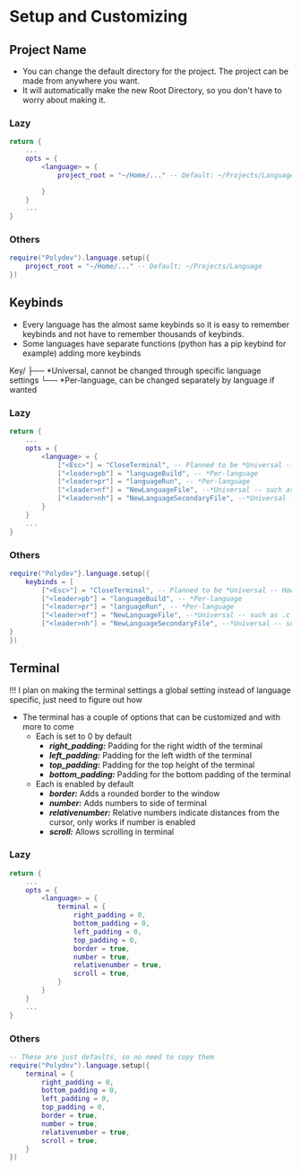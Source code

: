 # Setup and Customizing

## Project Name
* You can change the default directory for the project. The project can be made from anywhere you want.
* It will automatically make the new Root Directory, so you don't have to worry about making it.

### Lazy
```lua
return {
    ...
    opts = {
        <language> = {
            project_root = "~/Home/..." -- Default: ~/Projects/Language

        }
    }
    ...
}
```

### Others
```lua
require("Polydev").language.setup({
    project_root = "~/Home/..." -- Default: ~/Projects/Language
})
```

## Keybinds
* Every language has the almost same keybinds so it is easy to remember keybinds and not have to remember thousands of keybinds.
* Some languages have separate functions (python has a pip keybind for example) adding more keybinds

Key/
├── *Universal, cannot be changed through specific language settings
└── *Per-language, can be changed separately by language if wanted

### Lazy
```lua
return {
    ...
    opts = {
        <language> = {
            ["<Esc>"] = "CloseTerminal", -- Planned to be *Universal -- However can be changed per language for now 
            ["<leader>pb"] = "languageBuild", -- *Per-language
            ["<leader>pr"] = "languageRun", -- *Per-language
            ["<leader>nf"] = "NewLanguageFile", --*Universal -- such as .c files
            ["<leader>nh"] = "NewLanguageSecondaryFile", --*Universal -- such as .h files
        }
    }
    ...
}
```

### Others
```lua
require("Polydev"}.language.setup({
    keybinds = [
        ["<Esc>"] = "CloseTerminal", -- Planned to be *Universal -- However can be changed per language for now 
        ["<leader>pb"] = "languageBuild", -- *Per-language
        ["<leader>pr"] = "languageRun", -- *Per-language
        ["<leader>nf"] = "NewLanguageFile", --*Universal -- such as .c files
        ["<leader>nh"] = "NewLanguageSecondaryFile", --*Universal -- such as .h files
}
})
```

## Terminal
!!! I plan on making the terminal settings a global setting instead of language specific, just need to figure out how
* The terminal has a couple of options that can be customized and with more to come
    - Each is set to 0 by default
        * **_right_padding:_** Padding for the right width of the terminal
        * **_left_padding:_** Padding for the left width of the terminal
        * **_top_padding:_** Padding for the top height of the terminal
        * **_bottom_padding:_** Padding for the bottom padding of the terminal
    - Each is enabled by default
        * **_border:_** Adds a rounded border to the window
        * **_number:_** Adds numbers to side of terminal
        * **_relativenumber:_** Relative numbers indicate distances from the cursor, only works if number is enabled
        * **_scroll:_** Allows scrolling in terminal

### Lazy
```lua
return {
    ...
    opts = {
        <language> = {
            terminal = {
                right_padding = 0,
                bottom_padding = 0,
                left_padding = 0,
                top_padding = 0,
                border = true,
                number = true,
                relativenumber = true,
                scroll = true,
            }
        }
    }
    ...
}
```

### Others

```lua
-- These are just defaults, so no need to copy them
require("Polydev").language.setup({
    terminal = {
        right_padding = 0,
        bottom_padding = 0,
        left_padding = 0,
        top_padding = 0,
        border = true,
        number = true,
        relativenumber = true,
        scroll = true,
    }
})
```
